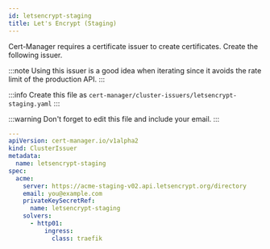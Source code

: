 ```yaml
---
id: letsencrypt-staging
title: Let's Encrypt (Staging)
---
```


Cert-Manager requires a certificate issuer to create certificates.
Create the following issuer.

:::note
Using this issuer is a good idea when iterating since it avoids the
rate limit of the production API.
:::

:::info
Create this file as `cert-manager/cluster-issuers/letsencrypt-staging.yaml`
:::

:::warning
Don't forget to edit this file and include your email.
:::

```yaml
---
apiVersion: cert-manager.io/v1alpha2
kind: ClusterIssuer
metadata:
  name: letsencrypt-staging
spec:
  acme:
    server: https://acme-staging-v02.api.letsencrypt.org/directory
    email: you@example.com
    privateKeySecretRef:
      name: letsencrypt-staging
    solvers:
      - http01:
          ingress:
            class: traefik
```
